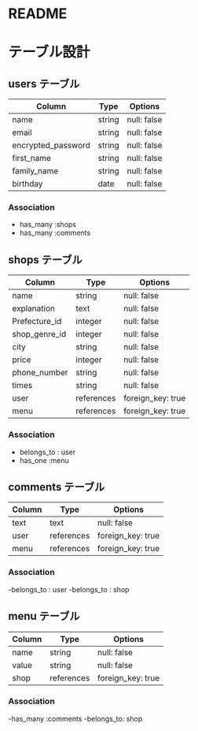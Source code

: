 # README
# テーブル設計

## users テーブル

| Column             | Type   | Options     |
| ---------------    | ------ | ----------- |
| name               | string | null: false |
| email              | string | null: false |
| encrypted_password | string | null: false |
| first_name         | string | null: false |
| family_name        | string | null: false |
| birthday           | date   | null: false |

### Association
- has_many :shops
- has_many :comments
## shops テーブル

| Column                   | Type      | Options          |
| ----------------------   | ------    | --------------   |
| name                     | string    | null: false      |
| explanation              | text      | null: false      |
| Prefecture_id            | integer   | null: false      |
| shop_genre_id            | integer   | null: false      |
| city                     | string    | null: false      |
| price                    | integer   | null: false      |
| phone_number             | string    | null: false      |
| times                    | string    | null: false      |
| user                     | references|foreign_key: true |
| menu                     | references|foreign_key: true |

### Association

- belongs_to : user
- has_one :menu

## comments テーブル

| Column    | Type       | Options                        |
| --------- | ---------- | ------------------------------ |
| text      | text       | null: false                    |
| user      | references | foreign_key: true              |
| menu      | references | foreign_key: true              |

### Association
-belongs_to : user
-belongs_to : shop


## menu テーブル

| Column                 | Type       | Options           |
| ---------------------- | ---------  | --------------    |
| name                   | string     | null: false       |
| value                  | string     | null: false       |
| shop                   | references | foreign_key: true |
### Association
-has_many :comments
-belongs_to: shop

